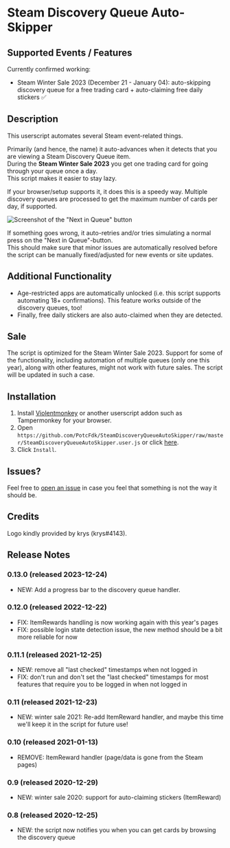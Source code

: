 # Steam Discovery Queue Auto-Skipper

## Supported Events / Features

Currently confirmed working:
- Steam Winter Sale 2023 (December 21 - January 04): auto-skipping discovery queue for a free trading card + auto-claiming free daily stickers ✅

## Description

This userscript automates several Steam event-related things.  

Primarily (and hence, the name) it auto-advances when it detects that you are viewing a Steam Discovery Queue item.  
During the **Steam Winter Sale 2023** you get one trading card for going through your queue once a day.  
This script makes it easier to stay lazy.  

If your browser/setup supports it, it does this is a speedy way. Multiple discovery queues are processed to get the maximum number of cards per day, if supported.  

![Screenshot of the "Next in Queue" button](https://i.imgur.com/NuCCY8D.png)

If something goes wrong, it auto-retries and/or tries simulating a normal press on the "Next in Queue"-button.  
This should make sure that minor issues are automatically resolved before the script can be manually fixed/adjusted for new events or site updates.  

## Additional Functionality

- Age-restricted apps are automatically unlocked (i.e. this script supports automating 18+ confirmations).
This feature works outside of the discovery queues, too!
- Finally, free daily stickers are also auto-claimed when they are detected.

## Sale
The script is optimized for the Steam Winter Sale 2023. Support for some of the functionality, including automation of multiple queues (only one this year), along with other features, might not work with future sales. The script will be updated in such a case.

## Installation
1. Install [Violentmonkey](https://violentmonkey.github.io/get-it/) or another userscript addon such as Tampermonkey for your browser.
2. Open `https://github.com/PotcFdk/SteamDiscoveryQueueAutoSkipper/raw/master/SteamDiscoveryQueueAutoSkipper.user.js` or click [here](https://github.com/PotcFdk/SteamDiscoveryQueueAutoSkipper/raw/master/SteamDiscoveryQueueAutoSkipper.user.js).
3. Click `Install`.  

## Issues?
Feel free to [open an issue](https://github.com/PotcFdk/SteamDiscoveryQueueAutoSkipper/issues) in case you feel that something is not the way it should be.

## Credits
Logo kindly provided by krys (krys#4143).

## Release Notes

### 0.13.0 (released 2023-12-24)
- NEW: Add a progress bar to the discovery queue handler.

### 0.12.0 (released 2022-12-22)
- FIX: ItemRewards handling is now working again with this year's pages
- FIX: possible login state detection issue, the new method should be a bit more reliable for now

### 0.11.1 (released 2021-12-25)
- NEW: remove all "last checked" timestamps when not logged in
- FIX: don't run and don't set the "last checked" timestamps for most features that require you to be logged in when not logged in

### 0.11 (released 2021-12-23)
- NEW: winter sale 2021: Re-add ItemReward handler, and maybe this time we'll keep it in the script for future use!

### 0.10 (released 2021-01-13)
- REMOVE: ItemReward handler (page/data is gone from the Steam pages)

### 0.9 (released 2020-12-29)
- NEW: winter sale 2020: support for auto-claiming stickers (ItemReward)

### 0.8 (released 2020-12-25)
- NEW: the script now notifies you when you can get cards by browsing the discovery queue

